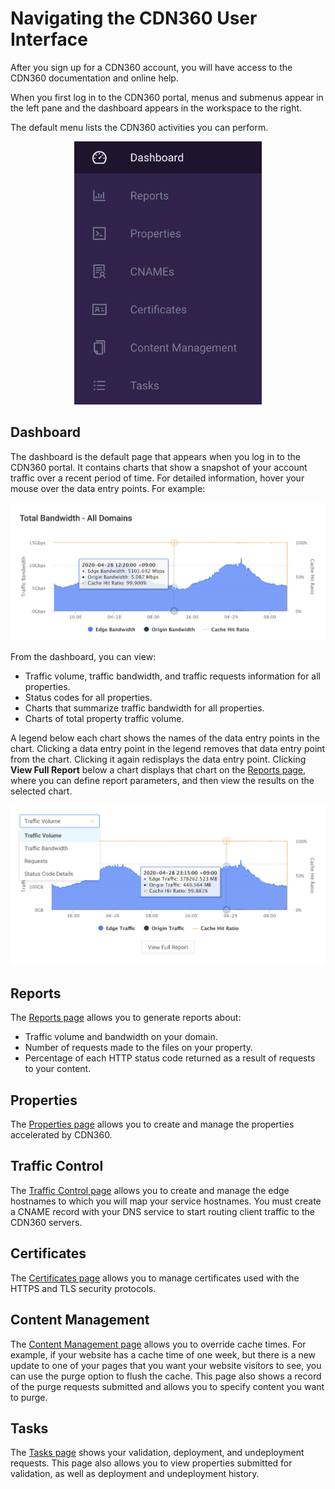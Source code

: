 # Navigating the CDN360 User Interface

After you sign up for a CDN360 account, you will have access to the CDN360 documentation and online help.

When you first log in to the CDN360 portal, menus and submenus appear in the left pane and the dashboard appears in the workspace to the right.

The default menu lists the CDN360 activities you can perform.

<p align=center><img src="/docs/resources/images/Screen 1.png" alt="navigation menu" width="300"></p>

## Dashboard

The dashboard is the default page that appears when you log in to the CDN360 portal. It contains charts that show a snapshot of your account traffic over a recent period of time. For detailed information, hover your mouse over the data entry points. For example:

<p align=center><img src="/docs/resources/images/Total Bandwidth.png" alt="total bandwidth" width="1000"></p>

From the dashboard, you can view:

- Traffic volume, traffic bandwidth, and traffic requests information for all properties.
- Status codes for all properties.
- Charts that summarize traffic bandwidth for all properties.
- Charts of total property traffic volume.

A legend below each chart shows the names of the data entry points in the chart. Clicking a data entry point in the legend removes that data entry point from the chart. Clicking it again redisplays the data entry point. Clicking **View Full Report** below a chart displays that chart on the [Reports page](</docs/portal/reports.md>), where you can define report parameters, and then view the results on the selected chart.

<p align=center><img src="/docs/resources/images/Traffic Volume.png" alt="traffic volume" width="1000"></p>


## Reports

The [Reports page](</docs/portal/reports.md>) allows you to generate reports about:

- Traffic volume and bandwidth on your domain.
- Number of requests made to the files on your property.
- Percentage of each HTTP status code returned as a result of requests to your content.

## Properties

The [Properties page](</docs/portal/properties/managing-properties.md>) allows you to create and manage the properties accelerated by CDN360.

## Traffic Control

The [Traffic Control page](</docs/portal/traffic-control/overview.md>) allows you to create and manage the edge hostnames to which you will map your service hostnames. You must create a CNAME record with your DNS service to start routing client traffic to the CDN360 servers.

## Certificates

The [Certificates page](</docs/portal/certificates/overview.md>) allows you to manage certificates used with the HTTPS and TLS security protocols.

## Content Management

The [Content Management page](</docs/portal/content-management.md>) allows you to override cache times. For example, if your website has a cache time of one week, but there is a new update to one of your pages that you want your website visitors to see, you can use the purge option to flush the cache. This page also shows a record of the purge requests submitted and allows you to specify content you want to purge.

## Tasks

The [Tasks page](</docs/portal/tasks.md>) shows your validation, deployment, and undeployment requests. This page also allows you to view properties submitted for validation, as well as deployment and undeployment history.
